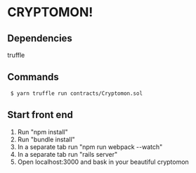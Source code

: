 # CRYPTOMON!

## Dependencies
truffle

## Commands
` $ yarn truffle run contracts/Cryptomon.sol`

## Start front end
1. Run "npm install"
2. Run "bundle install"
3. In a separate tab run "npm run webpack --watch"
4. In a separate tab run "rails server"
5. Open localhost:3000 and bask in your beautiful cryptomon
